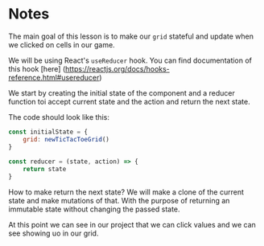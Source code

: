 # Notes 

<TimeStamp start="0:00" end="0:06">

The main goal of this lesson is to make our `grid` stateful and update when we clicked on cells in our game. 

</TimeStamp>

<TimeStamp start="0:07" end="0:10">

We will be using React's `useReducer` hook. You can find documentation of this hook [here] (https://reactjs.org/docs/hooks-reference.html#usereducer) 

</TimeStamp>

<TimeStamp start="0:11" end="0:31">

We start by creating the initial state of the component and a reducer function toi accept current state and the action and return the next state. 

The code should look like this: 

```jsx
const initialState = {
    grid: newTicTacToeGrid()
}
 
const reducer = (state, action) => {
    return state
}
```

</TimeStamp>

<TimeStamp start="2:00" end="2:20">

How to make return the next state? We will make a clone of the current state and make mutations of that. With the purpose of returning an immutable state without changing the passed state. 

</TimeStamp>

<TimeStamp start="5:08" end="5:14">
 
 At this point we can see in our project that we can click values and we can see showing uo in our grid. 

</TimeStamp>


